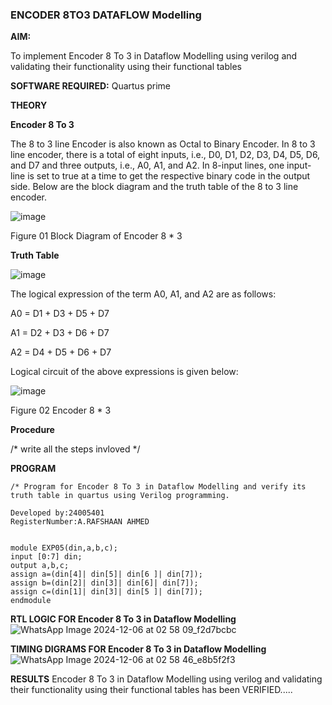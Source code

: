 ### ENCODER 8TO3 DATAFLOW Modelling

**AIM:**

To implement  Encoder 8 To 3 in Dataflow Modelling using verilog and validating their functionality using their functional tables

**SOFTWARE REQUIRED:** Quartus prime

**THEORY**

**Encoder 8 To 3**

The 8 to 3 line Encoder is also known as Octal to Binary Encoder. In 8 to 3 line encoder, there is a total of eight inputs, i.e., D0, D1, D2, D3, D4, D5, D6, and D7 and three outputs, i.e., A0, A1, and A2. In 8-input lines, one input-line is set to true at a time to get the respective binary code in the output side. Below are the block diagram and the truth table of the 8 to 3 line encoder.

![image](https://github.com/naavaneetha/ENCODER8TO3DATAFLOW/assets/154305477/0bc242c1-eb9e-4c47-afe5-30428470efc3)

Figure 01  Block Diagram of Encoder 8 * 3

**Truth Table**

![image](https://github.com/naavaneetha/ENCODER8TO3DATAFLOW/assets/154305477/35496b14-ae6e-4cd1-9abd-d6736b576575)

The logical expression of the term A0, A1, and A2 are as follows:

A0 = D1 + D3 + D5 + D7

A1 = D2 + D3 + D6 + D7

A2 = D4 + D5 + D6 + D7

Logical circuit of the above expressions is given below:

![image](https://github.com/naavaneetha/ENCODER8TO3DATAFLOW/assets/154305477/95acaee6-c873-4c75-89eb-ef09fb158053)

Figure 02  Encoder 8 * 3

**Procedure**

/* write all the steps invloved */

**PROGRAM**
````
/* Program for Encoder 8 To 3 in Dataflow Modelling and verify its truth table in quartus using Verilog programming. 

Developed by:24005401
RegisterNumber:A.RAFSHAAN AHMED
````
```

module EXP05(din,a,b,c);
input [0:7] din;
output a,b,c;
assign a=(din[4]| din[5]| din[6 ]| din[7]);
assign b=(din[2]| din[3]| din[6]| din[7]);
assign c=(din[1]| din[3]| din[5 ]| din[7]);
endmodule
````

**RTL LOGIC FOR Encoder 8 To 3 in Dataflow Modelling**
![WhatsApp Image 2024-12-06 at 02 58 09_f2d7bcbc](https://github.com/user-attachments/assets/50017e4d-8def-43e7-9cb0-b6ae21644346)

**TIMING DIGRAMS FOR Encoder 8 To 3 in Dataflow Modelling**
![WhatsApp Image 2024-12-06 at 02 58 46_e8b5f2f3](https://github.com/user-attachments/assets/f679a2f4-6ef4-4478-9241-b206fe37776e)


**RESULTS**
Encoder 8 To 3 in Dataflow Modelling using verilog and validating their functionality using their functional tables has been VERIFIED.....




